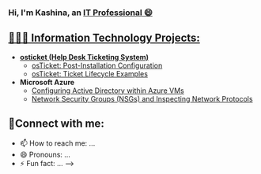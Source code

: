 ### Hi, I'm Kashina, an <a href="https://www.linkedin.com/in/kashina-wilson-737843256/">IT Professional 😄

  <h2>👩‍💻💬 Information Technology Projects:</h2>

  - <b>osticket (Help Desk Ticketing System)</b>
    - [osTicket: Post-Installation Configuration](https://github.com/shina901memphisIT/post-install-config)
    - [osTicket: Ticket Lifecycle Examples](https://github.com/shina901memphisIT/ticket-lifecycle)
  - <b>Microsoft Azure</b>
    - [Configuring Active Directory within Azure VMs](https://github.com/shina901memphisIT/configure-ad)
    - [Network Security Groups (NSGs) and Inspecting Network Protocols](https://github.com/shina901memphisIT/azure-network-protocols)
  <h2>🤳Connect with me:</h2>
  

- 📫 How to reach me: ...
- 😄 Pronouns: ...
- ⚡ Fun fact: ...
-->
